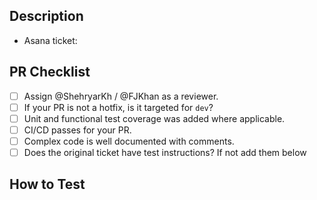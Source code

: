 ## Description

<!-- Describe your changes here -->

- Asana ticket:

## PR Checklist

<!-- Please validate your changes with the checklist below before marking for code review. -->

- [ ] Assign @ShehryarKh / @FJKhan as a reviewer.
- [ ] If your PR is not a hotfix, is it targeted for `dev`?
- [ ] Unit and functional test coverage was added where applicable.
- [ ] CI/CD passes for your PR.
- [ ] Complex code is well documented with comments.
- [ ] Does the original ticket have test instructions? If not add them below

## How to Test

<!-- Provide instructions for how to test/validate the changes. -->
